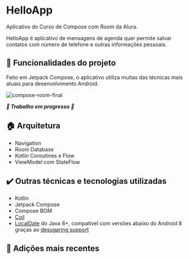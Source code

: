 # HelloApp

Aplicativo do Curso de Compose com Room da Alura.

HelloApp é aplicativo de mensagens de agenda quer permite salvar contatos com número de telefone e outras informações pessoais.

## :hammer: Funcionalidades do projeto
Feito em Jetpack Compose, o aplicativo utiliza muitas das técnicas mais atuais para desenvolvimento Android.

![compose-room-final](https://user-images.githubusercontent.com/34134071/220201078-5132446c-8d86-453a-9a1e-c6973c6e1024.gif)

***🚧 Trabalho em progresso 🚧***

## 🏠 Arquitetura
* Navigation
* Room Database
* Kotlin Coroutines e Flow
* ViewModel com StateFlow

## ✔️ Outras técnicas e tecnologias utilizadas
* Kotlin
* Jetpack Compose
* Compose BOM
* [Coil][coil]
* [LocalDate][localdate] do Java 8+, compatível com versões abaixo do Android 8 graças ao [desugaring support][jdk8desugar]

## 📂 Adições mais recentes

[localdate]: https://developer.android.com/reference/java/time/LocalDate
[jdk8desugar]: https://developer.android.com/studio/write/java8-support#library-desugaring
[coil]: https://coil-kt.github.io/coil/
[branchdev]: https://github.com/git-jr/HelloApp/tree/revisao
 
